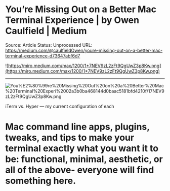 # You’re Missing Out on a Better Mac Terminal Experience | by Owen Caulfield | Medium

Source: Article
Status: Unprocessed
URL: https://medium.com/@caulfieldOwen/youre-missing-out-on-a-better-mac-terminal-experience-d73647abf6d7

![https://miro.medium.com/max/1200/1*7NEV9zL2zFt9QgUwZ3p8Kw.png](https://miro.medium.com/max/1200/1*7NEV9zL2zFt9QgUwZ3p8Kw.png)

---

![You%E2%80%99re%20Missing%20Out%20on%20a%20Better%20Mac%20Terminal%20Experi%2002a3b0ba468144d0baac5181bfd4210f/17NEV9zL2zFt9QgUwZ3p8Kw.png](You%E2%80%99re%20Missing%20Out%20on%20a%20Better%20Mac%20Terminal%20Experi%2002a3b0ba468144d0baac5181bfd4210f/17NEV9zL2zFt9QgUwZ3p8Kw.png)

iTerm vs. Hyper — my current configuration of each

# Mac command line apps, plugins, tweaks, and tips to make your terminal exactly what you want it to be: functional, minimal, aesthetic, or all of the above- everyone will find something here.
